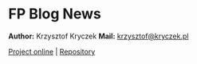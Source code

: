 # FP Blog News
**Author:** Krzysztof Kryczek
**Mail:** krzysztof@kryczek.pl

[Project online](https://kryczek.github.io/FP-Blog-News/) | [Repository](https://github.com/kryczek/FP-Blog-News)
